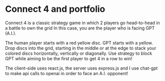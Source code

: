# Connect 4 and portfolio

Connect 4 is a classic strategy game in which 2 players go head-to-head in a battle to own the grid In this case, you are the player who is facing GPT (A.I.).

The human player starts with a red yellow disc. GPT starts with a yellow. Drop discs into the grid, starting in the middle or at the edge to stack your colored discs horizontally, vertically or diagonally. Use strategy to block GPT while aiming to be the first player to get 4 in a row to win!

The client-side uses react.js, the server uses express.js and I use chat-gpt to make api calls to openai in order to face an A.I. opponent!
